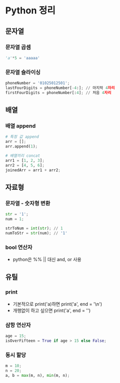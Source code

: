 # Python 정리

## 문자열

### 문자열 곱셈
```python
'a'*5 = 'aaaaa'
```

### 문자열 슬라이싱
```python
phoneNumber = '01025012501';
lastFourDigits = phoneNumber[-4:]; // 마지막 4자리
firstFourDigits = phoneNumber[:4]; // 처음 4자리
```

## 배열

### 배열 append
```python
# 특정 값 append
arr = [];
arr.append(1);

# 배열끼리 concat
arr1 = [1, 2, 3];
arr2 = [4, 5, 6];
joinedArr = arr1 + arr2;
```

## 자료형

### 문자열 - 숫자형 변환
```python
str = '1';
num = 1;

strToNum = int(str); // 1 
numToStr = str(num); // '1'
```

### bool 연산자
- python은 %% || 대신 and, or 사용



## 유틸

### print
- 기본적으로 print('a)하면 print('a', end = '\n')
- 개행없이 하고 싶으면 print('a', end = '')

### 삼항 연산자
```python
age = 15;
isOverFifteen = True if age > 15 else False;
```

### 동시 할당

```python
m = 10;
n = 20;
a, b = max(m, n), min(m, n);
```
